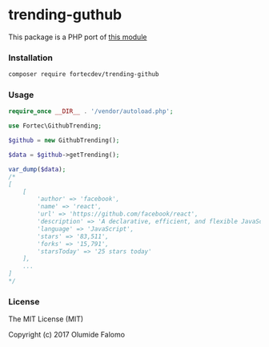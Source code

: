 # trending-guthub

This package is a PHP port of [this module](https://github.com/ecrmnn/trending-github)

### Installation

``` bash
composer require fortecdev/trending-github
```

### Usage

```php
require_once __DIR__ . '/vendor/autoload.php';

use Fortec\GithubTrending;

$github = new GithubTrending();

$data = $github->getTrending();

var_dump($data);
/*
[
    [
        'author' => 'facebook',
        'name' => 'react',
        'url' => 'https://github.com/facebook/react',
        'description' => 'A declarative, efficient, and flexible JavaScript library for building user interfaces.',
        'language' => 'JavaScript',
        'stars' => '83,511',
        'forks' => '15,791',
        'starsToday' => '25 stars today'
    ],
    ...
]
*/
```

### License

The MIT License (MIT)

Copyright (c) 2017 Olumide Falomo